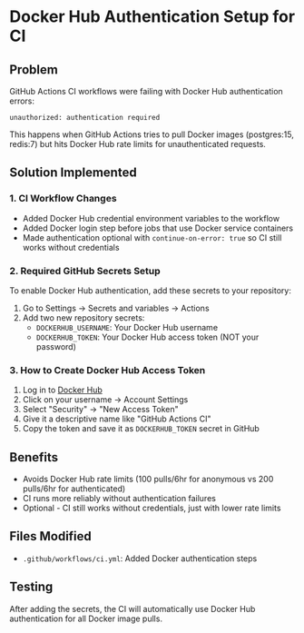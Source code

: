# Docker Hub Authentication Setup for CI

## Problem
GitHub Actions CI workflows were failing with Docker Hub authentication errors:
```
unauthorized: authentication required
```

This happens when GitHub Actions tries to pull Docker images (postgres:15, redis:7) but hits Docker Hub rate limits for unauthenticated requests.

## Solution Implemented

### 1. CI Workflow Changes
- Added Docker Hub credential environment variables to the workflow
- Added Docker login step before jobs that use Docker service containers
- Made authentication optional with `continue-on-error: true` so CI still works without credentials

### 2. Required GitHub Secrets Setup

To enable Docker Hub authentication, add these secrets to your repository:

1. Go to Settings → Secrets and variables → Actions
2. Add two new repository secrets:
   - `DOCKERHUB_USERNAME`: Your Docker Hub username
   - `DOCKERHUB_TOKEN`: Your Docker Hub access token (NOT your password)

### 3. How to Create Docker Hub Access Token

1. Log in to [Docker Hub](https://hub.docker.com)
2. Click on your username → Account Settings
3. Select "Security" → "New Access Token"
4. Give it a descriptive name like "GitHub Actions CI"
5. Copy the token and save it as `DOCKERHUB_TOKEN` secret in GitHub

## Benefits
- Avoids Docker Hub rate limits (100 pulls/6hr for anonymous vs 200 pulls/6hr for authenticated)
- CI runs more reliably without authentication failures
- Optional - CI still works without credentials, just with lower rate limits

## Files Modified
- `.github/workflows/ci.yml`: Added Docker authentication steps

## Testing
After adding the secrets, the CI will automatically use Docker Hub authentication for all Docker image pulls.